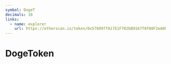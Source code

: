 ```yaml
---
symbol: DogeT
decimals: 18
links:
  - name: explorer
    url: https://etherscan.io/token/0x576097fA17E1F702bB9167f0f08F2eA0898a3EA5
---
```


# DogeToken
